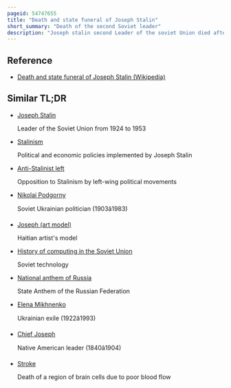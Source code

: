 ```yaml
---
pageid: 54747655
title: "Death and state funeral of Joseph Stalin"
short_summary: "Death of the second Soviet leader"
description: "Joseph stalin second Leader of the soviet Union died after suffering a Stroke on March 5 1953 at his Kuntsevo Dacha. He was awarded a State Funeral on March 9 with four Days of national Mourning declared. On the Day of the funeral Hundreds or Thousands of soviet Citizens visiting the Capital died in a human Crush."
---
```


## Reference

- [Death and state funeral of Joseph Stalin (Wikipedia)](https://en.wikipedia.org/?curid=54747655)

## Similar TL;DR

- [Joseph Stalin](/tldr/en/joseph-stalin)

  Leader of the Soviet Union from 1924 to 1953

- [Stalinism](/tldr/en/stalinism)

  Political and economic policies implemented by Joseph Stalin

- [Anti-Stalinist left](/tldr/en/anti-stalinist-left)

  Opposition to Stalinism by left-wing political movements

- [Nikolai Podgorny](/tldr/en/nikolai-podgorny)

  Soviet Ukrainian politician (1903â1983)

- [Joseph (art model)](/tldr/en/joseph-art-model)

  Haitian artist's model

- [History of computing in the Soviet Union](/tldr/en/history-of-computing-in-the-soviet-union)

  Soviet technology

- [National anthem of Russia](/tldr/en/national-anthem-of-russia)

  State Anthem of the Russian Federation

- [Elena Mikhnenko](/tldr/en/elena-mikhnenko)

  Ukrainian exile (1922â1993)

- [Chief Joseph](/tldr/en/chief-joseph)

  Native American leader (1840â1904)

- [Stroke](/tldr/en/stroke)

  Death of a region of brain cells due to poor blood flow
